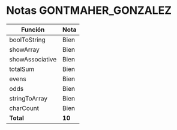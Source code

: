 # Notas GONTMAHER_GONZALEZ

| Función         | Nota   |
| --------------- | ------ |
| boolToString    | Bien   |
| showArray       | Bien   |
| showAssociative | Bien   |
| totalSum        | Bien   |
| evens           | Bien   |
| odds            | Bien   |
| stringToArray   | Bien   |
| charCount       | Bien   |
| **Total**       | **10** |
